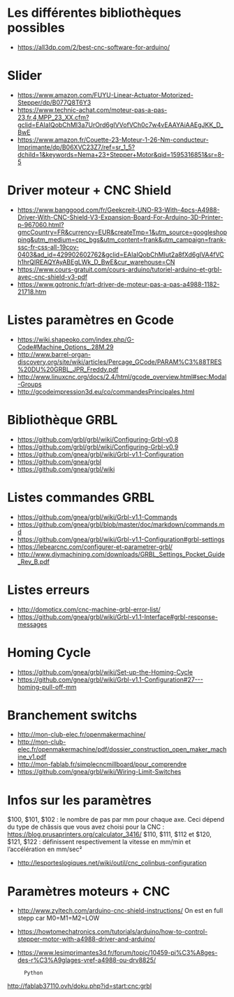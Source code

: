 # Les différentes bibliothèques possibles
* https://all3dp.com/2/best-cnc-software-for-arduino/		

# Slider
* https://www.amazon.com/FUYU-Linear-Actuator-Motorized-Stepper/dp/B077Q8T6Y3
* https://www.technic-achat.com/moteur-pas-a-pas-23,fr,4,MPP_23_XX.cfm?gclid=EAIaIQobChMI3a7UrOrd6gIVVofVCh0c7w4vEAAYAiAAEgJKK_D_BwE
* https://www.amazon.fr/Couette-23-Moteur-1-26-Nm-conducteur-Imprimante/dp/B06XVC23Z7/ref=sr_1_5?dchild=1&keywords=Nema+23+Stepper+Motor&qid=1595316851&sr=8-5


# Driver moteur + CNC Shield
* https://www.banggood.com/fr/Geekcreit-UNO-R3-With-4pcs-A4988-Driver-With-CNC-Shield-V3-Expansion-Board-For-Arduino-3D-Printer-p-967060.html?gmcCountry=FR&currency=EUR&createTmp=1&utm_source=googleshopping&utm_medium=cpc_bgs&utm_content=frank&utm_campaign=frank-ssc-fr-css-all-19cov-0403&ad_id=429902602762&gclid=EAIaIQobChMIut2a8fXd6gIVA4fVCh1hrQIREAQYAyABEgLWk_D_BwE&cur_warehouse=CN
* https://www.cours-gratuit.com/cours-arduino/tutoriel-arduino-et-grbl-avec-cnc-shield-v3-pdf
* https://www.gotronic.fr/art-driver-de-moteur-pas-a-pas-a4988-1182-21718.htm
	
# Listes paramètres en Gcode
* https://wiki.shapeoko.com/index.php/G-Code#Machine_Options_.28M.29
* http://www.barrel-organ-discovery.org/site/wiki/articles/Percage_GCode/PARAM%C3%88TRES%20DU%20GRBL_JPR_Freddy.pdf
* http://www.linuxcnc.org/docs/2.4/html/gcode_overview.html#sec:Modal-Groups
* http://gcodeimpression3d.eu/co/commandesPrincipales.html


# Bibliothèque GRBL
* https://github.com/grbl/grbl/wiki/Configuring-Grbl-v0.8
* https://github.com/grbl/grbl/wiki/Configuring-Grbl-v0.9
* https://github.com/gnea/grbl/wiki/Grbl-v1.1-Configuration
* https://github.com/gnea/grbl
* https://github.com/gnea/grbl/wiki


# Listes commandes GRBL
* https://github.com/gnea/grbl/wiki/Grbl-v1.1-Commands
* https://github.com/gnea/grbl/blob/master/doc/markdown/commands.md
* https://github.com/gnea/grbl/wiki/Grbl-v1.1-Configuration#grbl-settings
* https://lebearcnc.com/configurer-et-parametrer-grbl/
* http://www.diymachining.com/downloads/GRBL_Settings_Pocket_Guide_Rev_B.pdf


# Listes erreurs
* http://domoticx.com/cnc-machine-grbl-error-list/
* https://github.com/gnea/grbl/wiki/Grbl-v1.1-Interface#grbl-response-messages


# Homing Cycle
* https://github.com/gnea/grbl/wiki/Set-up-the-Homing-Cycle
* https://github.com/gnea/grbl/wiki/Grbl-v1.1-Configuration#27---homing-pull-off-mm

# Branchement switchs
* http://mon-club-elec.fr/openmakermachine/
* http://mon-club-elec.fr/openmakermachine/pdf/dossier_construction_open_maker_machine_v1.pdf
* http://mon-fablab.fr/simplecncmillboard/pour_comprendre
* https://github.com/gnea/grbl/wiki/Wiring-Limit-Switches

# Infos sur les paramètres 
$100, $101, $102 : le nombre de pas par mm pour chaque axe. Ceci dépend du type de châssis que vous avez choisi pour la CNC : https://blog.prusaprinters.org/calculator_3416/
$110, $111, $112 et $120, $121, $122 : définissent respectivement la vitesse en mm/min et l’accélération en mm/sec²
* http://lesporteslogiques.net/wiki/outil/cnc_colinbus-configuration

# Paramètres moteurs + CNC
* http://www.zyltech.com/arduino-cnc-shield-instructions/
On est en full stepp car M0=M1=M2=LOW
* https://howtomechatronics.com/tutorials/arduino/how-to-control-stepper-motor-with-a4988-driver-and-arduino/
* https://www.lesimprimantes3d.fr/forum/topic/10459-pi%C3%A8ges-des-r%C3%A9glages-vref-a4988-ou-drv8825/


		Python
http://fablab37110.ovh/doku.php?id=start:cnc:grbl
